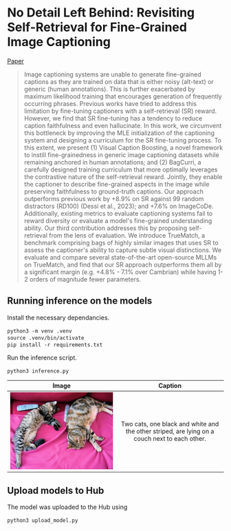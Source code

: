# No Detail Left Behind: Revisiting Self-Retrieval for Fine-Grained Image Captioning

[Paper](https://arxiv.org/abs/2409.03025)

> Image captioning systems are unable to generate fine-grained captions as they are trained on data that is either noisy (alt-text) or generic (human annotations). This is further exacerbated by maximum likelihood training that encourages generation of frequently occurring phrases. Previous works have tried to address this limitation by fine-tuning captioners with a self-retrieval (SR) reward. However, we find that SR fine-tuning has a tendency to reduce caption faithfulness and even hallucinate. In this work, we circumvent this bottleneck by improving the MLE initialization of the captioning system and designing a curriculum for the SR fine-tuning process. To this extent, we present (1) Visual Caption Boosting, a novel framework to instill fine-grainedness in generic image captioning datasets while remaining anchored in human annotations; and (2) BagCurri, a carefully designed training curriculum that more optimally leverages the contrastive nature of the self-retrieval reward. Jointly, they enable the captioner to describe fine-grained aspects in the image while preserving faithfulness to ground-truth captions. Our approach outperforms previous work by +8.9% on SR against 99 random distractors (RD100) (Dessi et al., 2023); and +7.6% on ImageCoDe.
Additionally, existing metrics to evaluate captioning systems fail to reward diversity or evaluate a model's fine-grained understanding ability. Our third contribution addresses this by proposing self-retrieval from the lens of evaluation. We introduce TrueMatch, a benchmark comprising bags of highly similar images that uses SR to assess the captioner's ability to capture subtle visual distinctions. We evaluate and compare several state-of-the-art open-source MLLMs on TrueMatch, and find that our SR approach outperforms them all by a significant margin (e.g. +4.8% - 7.1% over Cambrian) while having 1-2 orders of magnitude fewer parameters.

## Running inference on the models

Install the necessary dependancies.

```shell
python3 -m venv .venv
source .venv/bin/activate
pip install -r requirements.txt
```

Run the inference script.
```shell
python3 inference.py
```

| Image | Caption |
| :--: | :--: |
| ![cat](./assets/cat.jpg) | Two cats, one black and white and the other striped, are lying on a couch next to each other. |


## Upload models to Hub

The model was uploaded to the Hub using
```shell
python3 upload_model.py
```
